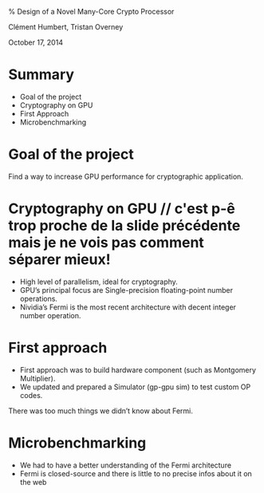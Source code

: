 % Design of a Novel Many-Core Crypto Processor

Clément Humbert, Tristan Overney

October 17, 2014

# Summary

* Goal of the project
* Cryptography on GPU
* First Approach
* Microbenchmarking


# Goal of the project

Find a way to increase GPU performance for cryptographic application.

# Cryptography on GPU // c'est p-ê trop proche de la slide précédente mais je ne vois pas comment séparer mieux!

* High level of parallelism, ideal for cryptography.
* GPU’s principal focus are Single-precision floating-point number operations.
* Nividia’s Fermi is the most recent architecture with decent integer number operation.

# First approach

* First approach was to build hardware component (such as Montgomery Multiplier).
* We updated and prepared a Simulator (gp-gpu sim) to test custom OP codes.

There was too much things we didn’t know about Fermi.


# Microbenchmarking

* We had to have a better understanding of the Fermi architecture
* Fermi is closed-source and there is little to no precise infos about it on the web

